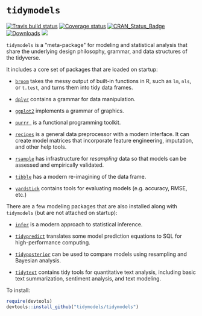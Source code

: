 # `tidymodels`

[![Travis build status](https://travis-ci.org/tidymodels/tidymodels.svg?branch=master)](https://travis-ci.org/tidymodels/tidymodels)
[![Coverage status](https://codecov.io/gh/tidymodels/tidymodels/branch/master/graph/badge.svg)](https://codecov.io/github/tidymodels/tidymodels?branch=master)
[![CRAN_Status_Badge](http://www.r-pkg.org/badges/version/tidymodels)](http://cran.r-project.org/web/packages/tidymodels)
[![Downloads](http://cranlogs.r-pkg.org/badges/tidymodels)](http://cran.rstudio.com/package=tidymodels)
![](https://img.shields.io/badge/lifecycle-experimental-orange.svg)


`tidymodels` is a "meta-package" for modeling and statistical analysis that share the underlying design philosophy, grammar, and data structures of the tidyverse.

It includes a core set of packages that are loaded on startup:

* [`broom`](https://github.com/tidyverse/broom) takes the messy output of built-in functions in R, such as `lm`, `nls`, or `t.test`, and turns them into tidy data frames.

* [`dplyr`](http::/github.com/tidyverse/dplyr) contains a grammar for data manipulation. 

* [`ggplot2`](http::/github.com/tidyverse/ggplot2) implements a grammar of graphics. 

* [`purrr `](http::/github.com/tidyverse/purrr) is a functional programming toolkit.

* [`recipes`](https://tidymodels.github.io/recipes/) is a general data preprocessor with a modern interface. It can create model matrices that incorporate feature engineering, imputation, and other help tools.

* [`rsample`](https://tidymodels.github.io/rsample/) has infrastructure for _resampling_ data so that models can be assessed and empirically validated. 

* [`tibble`](http::/github.com/tidyverse/tibble) has a modern re-imagining of the data frame.
 
* [`yardstick`](https://tidymodels.github.io/yardstick/) contains tools for evaluating models (e.g. accuracy, RMSE, etc.)

There are a few modeling packages that are also installed along with `tidymodels` (but are not attached on startup): 

* [`infer`](http://infer.netlify.com/) is a modern approach to statistical inference.

* [`tidypredict`](http://tidypredict.netlify.com/) translates some model prediction equations to SQL for high-performance computing.

* [`tidyposterior`](https://tidymodels.github.io/tidyposterior/) can be used to compare models using resampling and Bayesian analysis.

* [`tidytext`](https://github.com/juliasilge/tidytext) contains tidy tools for quantitative text analysis, including basic text summarization, sentiment analysis, and text modeling.

To install:

```r
require(devtools)
devtools::install_github("tidymodels/tidymodels")
```

